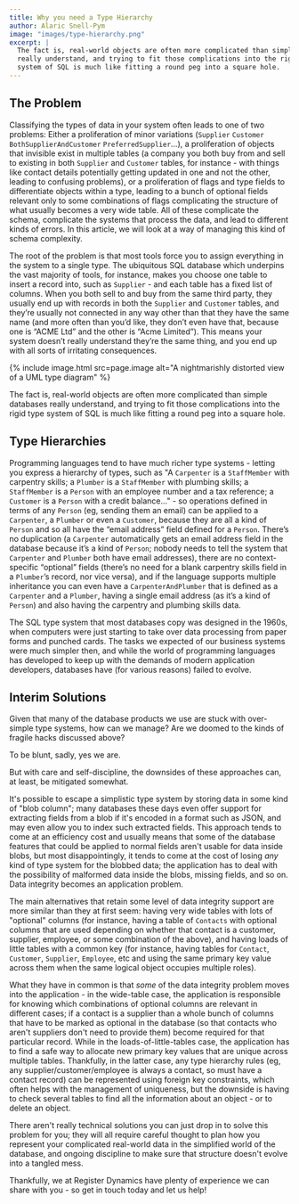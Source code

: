 ```yaml
---
title: Why you need a Type Hierarchy
author: Alaric Snell-Pym
image: "images/type-hierarchy.png"
excerpt: |
  The fact is, real-world objects are often more complicated than simple databases
  really understand, and trying to fit those complications into the rigid type
  system of SQL is much like fitting a round peg into a square hole.
---
```


## The Problem

Classifying the types of data in your system often leads to one of two problems:
Either a proliferation of minor variations (`Supplier` `Customer`
`BothSupplierAndCustomer` `PreferredSupplier`...), a proliferation of objects
that invisible exist in multiple tables (a company you both buy from and sell to
existing in both `Supplier` and `Customer` tables, for instance - with things
like contact details potentially getting updated in one and not the other,
leading to confusing problems), or a proliferation of flags and type fields to
differentiate objects within a type, leading to a bunch of optional fields
relevant only to some combinations of flags complicating the structure of what
usually becomes a very wide table. All of these complicate the schema,
complicate the systems that process the data, and lead to different kinds of
errors. In this article, we will look at a way of managing this kind of schema
complexity.

The root of the problem is that most tools force you to assign everything in the
system to a single type. The ubiquitous SQL database which underpins the vast
majority of tools, for instance, makes you choose one table to insert a record
into, such as `Supplier` - and each table has a fixed list of columns. When you
both sell to and buy from the same third party, they usually end up with records
in both the `Supplier` and `Customer` tables, and they’re usually not connected
in any way other than that they have the same name (and more often than you’d
like, they don’t even have that, because one is “ACME Ltd” and the other is
“Acme Limited”). This means your system doesn’t really understand they’re the
same thing, and you end up with all sorts of irritating consequences.

{% include image.html src=page.image alt="A nightmarishly distorted view of a UML type diagram" %}

The fact is, real-world objects are often more complicated than simple databases
really understand, and trying to fit those complications into the rigid type
system of SQL is much like fitting a round peg into a square hole.

## Type Hierarchies

Programming languages tend to have much richer type systems - letting you
express a hierarchy of types, such as "A `Carpenter` is a `StaffMember` with
carpentry skills; a `Plumber` is a `StaffMember` with plumbing skills; a
`StaffMember` is a `Person` with an employee number and a tax reference; a
`Customer` is a `Person` with a credit balance..." - so operations defined in
terms of any `Person` (eg, sending them an email) can be applied to a
`Carpenter`, a `Plumber` or even a `Customer`, because they are all a kind of
`Person` and so all have the “email address” field defined for a
`Person`. There’s no duplication (a `Carpenter` automatically gets an email
address field in the database because it’s a kind of `Person`; nobody needs to
tell the system that `Carpenter` and `Plumber` both have email addresses), there
are no context-specific “optional” fields (there’s no need for a blank carpentry
skills field in a `Plumber`’s record, nor vice versa), and if the language
supports multiple inheritance you can even have a `CarpenterAndPlumber` that is
defined as a `Carpenter` and a `Plumber`, having a single email address (as it’s a
kind of `Person`) and also having the carpentry and plumbing skills data.

The SQL type system that most databases copy was designed in the 1960s, when
computers were just starting to take over data processing from paper forms and
punched cards. The tasks we expected of our business systems were much simpler
then, and while the world of programming languages has developed to keep up with
the demands of modern application developers, databases have (for various
reasons) failed to evolve.

## Interim Solutions

Given that many of the database products we use are stuck with over-simple type
systems, how can we manage? Are we doomed to the kinds of fragile hacks
discussed above?

To be blunt, sadly, yes we are.

But with care and self-discipline, the downsides of these approaches can, at
least, be mitigated somewhat.

It's possible to escape a simplistic type system by storing data in some kind of
"blob column"; many databases these days even offer support for extracting
fields from a blob if it's encoded in a format such as JSON, and may even allow
you to index such extracted fields. This approach tends to come at an efficiency
cost and usually means that some of the database features that could be applied
to normal fields aren't usable for data inside blobs, but most disappointingly,
it tends to come at the cost of losing *any* kind of type system for the blobbed
data; the application has to deal with the possibility of malformed data inside
the blobs, missing fields, and so on. Data integrity becomes an application
problem.

The main alternatives that retain some level of data integrity support are more
similar than they at first seem: having very wide tables with lots of "optional"
columns (for instance, having a table of `Contacts` with optional columns that
are used depending on whether that contact is a customer, supplier, employee, or
some combination of the above), and having loads of little tables with a common
key (for instance, having tables for `Contact`, `Customer`, `Supplier`,
`Employee`, etc and using the same primary key value across them when the same
logical object occupies multiple roles).

What they have in common is that *some* of the data integrity problem moves into
the application - in the wide-table case, the application is responsible for
knowing which combinations of optional columns are relevant in different cases;
if a contact is a supplier than a whole bunch of columns that have to be marked
as optional in the database (so that contacts who aren't suppliers don't need to
provide them) become required for that particular record. While in the
loads-of-little-tables case, the application has to find a safe way to allocate
new primary key values that are unique across multiple tables. Thankfully, in
the latter case, any type hierarchy rules (eg, any supplier/customer/employee is
always a contact, so must have a contact record) can be represented using
foreign key constraints, which often helps with the management of uniqueness,
but the downside is having to check several tables to find all the information
about an object - or to delete an object.

There aren't really technical solutions you can just drop in to solve this
problem for you; they will all require careful thought to plan how you represent
your complicated real-world data in the simplified world of the database, and
ongoing discipline to make sure that structure doesn't evolve into a tangled
mess.

Thankfully, we at Register Dynamics have plenty of experience we can share with
you - so get in touch today and let us help!

